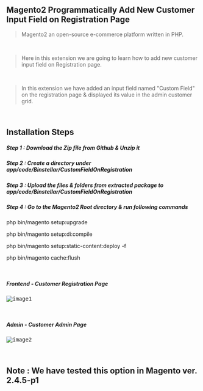 ## Magento2 Programmatically Add New Customer Input Field on Registration Page

> Magento2 an open-source e-commerce platform written in PHP.

&nbsp;
&nbsp;

> Here in this extension we are going to learn how to add new customer input field on Registration page.

&nbsp;
&nbsp;

> In this extension we have added an input field named "Custom Field" on the registration page & displayed its value in the admin customer grid.

&nbsp;
&nbsp;

## Installation Steps

##### Step 1 : Download the Zip file from Github & Unzip it
##### Step 2 : Create a directory under app/code/Binstellar/CustomFieldOnRegistration
##### Step 3 : Upload the files & folders from extracted package to app/code/Binstellar/CustomFieldOnRegistration
##### Step 4 : Go to the Magento2 Root directory & run following commands

php bin/magento setup:upgrade

php bin/magento setup:di:compile

php bin/magento setup:static-content:deploy -f

php bin/magento cache:flush

&nbsp;
&nbsp;

<h5>Frontend - Customer Registration Page</h5>
<kbd>

![image1](https://user-images.githubusercontent.com/123800304/218378188-905c851e-abf9-46fd-9c34-6d151e80bf03.png)


</kbd>

&nbsp;
&nbsp;

<h5>Admin - Customer Admin Page</h5>
<kbd>


![image2](https://user-images.githubusercontent.com/123800304/218378310-878b8aae-03cb-4406-b61a-252d87b74200.png)


</kbd>

&nbsp;
&nbsp;
## Note : We have tested this option in Magento ver. 2.4.5-p1
